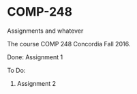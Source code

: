 # COMP-248
Assignments and whatever

The course COMP 248 Concordia Fall 2016.

Done:
Assignment 1

To Do:
1) Assignment 2